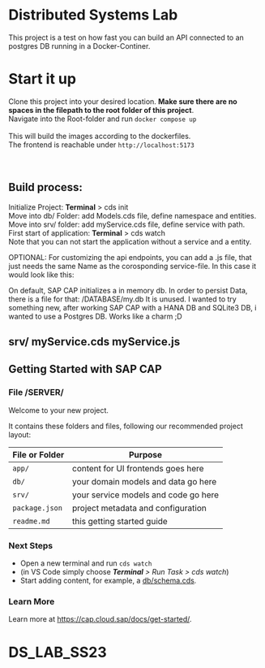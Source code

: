 # Distributed Systems Lab

This project is a test on how fast you can build an API 
connected to an postgres DB running in a Docker-Continer.

# Start it up<br>

Clone this project into your desired location. **Make sure there are no spaces in the filepath to the root folder of this project**.<br>
Navigate into the Root-folder and run `docker compose up`<br>
<br>
This will build the images according to the dockerfiles.<br>
The frontend is reachable under `http://localhost:5173`<br><br>
<br>

## Build process:

Initialize Project: **Terminal** > cds init <projectName> <br>
Move into db/ Folder: add Models.cds file, define namespace and entities.<br>
Move into srv/ folder: add myService.cds file, define service with path.<br>
First start of application: **Terminal** > cds watch<br>
Note that you can not start the application without a service and a entity.<br>

OPTIONAL:
For customizing the api endpoints, you can add a .js file, that just needs the 
same Name as the corosponding service-file. In this case it would look like this:

On default, SAP CAP initializes a in memory db. In order to persist Data, there is a file for that:
/DATABASE/my.db
It is unused. I wanted to try something new, after working SAP CAP with a HANA DB and SQLite3 DB, i 
wanted to use a Postgres DB. Works like a charm ;D
    
srv/
    myService.cds
    myService.js
--------------------------------------------------------------------------------

## Getting Started with SAP CAP
### File /SERVER/
Welcome to your new project.

It contains these folders and files, following our recommended project layout:

File or Folder | Purpose
---------|----------
`app/` | content for UI frontends goes here
`db/` | your domain models and data go here
`srv/` | your service models and code go here
`package.json` | project metadata and configuration
`readme.md` | this getting started guide


### Next Steps

- Open a new terminal and run `cds watch` 
- (in VS Code simply choose _**Terminal** > Run Task > cds watch_)
- Start adding content, for example, a [db/schema.cds](db/schema.cds).


### Learn More

Learn more at https://cap.cloud.sap/docs/get-started/.
# DS_LAB_SS23
